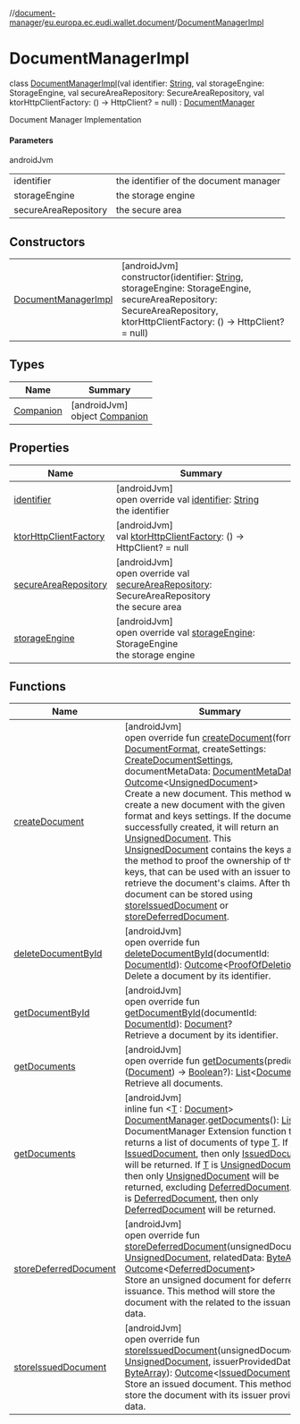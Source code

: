 //[document-manager](../../../index.md)/[eu.europa.ec.eudi.wallet.document](../index.md)/[DocumentManagerImpl](index.md)

# DocumentManagerImpl

class [DocumentManagerImpl](index.md)(val identifier: [String](https://kotlinlang.org/api/latest/jvm/stdlib/kotlin/-string/index.html), val storageEngine: StorageEngine, val secureAreaRepository: SecureAreaRepository, val ktorHttpClientFactory: () -&gt; HttpClient? = null) : [DocumentManager](../-document-manager/index.md)

Document Manager Implementation

#### Parameters

androidJvm

| | |
|---|---|
| identifier | the identifier of the document manager |
| storageEngine | the storage engine |
| secureAreaRepository | the secure area |

## Constructors

| | |
|---|---|
| [DocumentManagerImpl](-document-manager-impl.md) | [androidJvm]<br>constructor(identifier: [String](https://kotlinlang.org/api/latest/jvm/stdlib/kotlin/-string/index.html), storageEngine: StorageEngine, secureAreaRepository: SecureAreaRepository, ktorHttpClientFactory: () -&gt; HttpClient? = null) |

## Types

| Name | Summary |
|---|---|
| [Companion](-companion/index.md) | [androidJvm]<br>object [Companion](-companion/index.md) |

## Properties

| Name | Summary |
|---|---|
| [identifier](identifier.md) | [androidJvm]<br>open override val [identifier](identifier.md): [String](https://kotlinlang.org/api/latest/jvm/stdlib/kotlin/-string/index.html)<br>the identifier |
| [ktorHttpClientFactory](ktor-http-client-factory.md) | [androidJvm]<br>val [ktorHttpClientFactory](ktor-http-client-factory.md): () -&gt; HttpClient? = null |
| [secureAreaRepository](secure-area-repository.md) | [androidJvm]<br>open override val [secureAreaRepository](secure-area-repository.md): SecureAreaRepository<br>the secure area |
| [storageEngine](storage-engine.md) | [androidJvm]<br>open override val [storageEngine](storage-engine.md): StorageEngine<br>the storage engine |

## Functions

| Name | Summary |
|---|---|
| [createDocument](create-document.md) | [androidJvm]<br>open override fun [createDocument](create-document.md)(format: [DocumentFormat](../../eu.europa.ec.eudi.wallet.document.format/-document-format/index.md), createSettings: [CreateDocumentSettings](../-create-document-settings/index.md), documentMetaData: [DocumentMetaData](../../eu.europa.ec.eudi.wallet.document.metadata/-document-meta-data/index.md)?): [Outcome](../-outcome/index.md)&lt;[UnsignedDocument](../-unsigned-document/index.md)&gt;<br>Create a new document. This method will create a new document with the given format and keys settings. If the document is successfully created, it will return an [UnsignedDocument](../-unsigned-document/index.md). This [UnsignedDocument](../-unsigned-document/index.md) contains the keys and the method to proof the ownership of the keys, that can be used with an issuer to retrieve the document's claims. After that the document can be stored using [storeIssuedDocument](store-issued-document.md) or [storeDeferredDocument](store-deferred-document.md). |
| [deleteDocumentById](delete-document-by-id.md) | [androidJvm]<br>open override fun [deleteDocumentById](delete-document-by-id.md)(documentId: [DocumentId](../-document-id/index.md)): [Outcome](../-outcome/index.md)&lt;[ProofOfDeletion](../-proof-of-deletion/index.md)?&gt;<br>Delete a document by its identifier. |
| [getDocumentById](get-document-by-id.md) | [androidJvm]<br>open override fun [getDocumentById](get-document-by-id.md)(documentId: [DocumentId](../-document-id/index.md)): [Document](../-document/index.md)?<br>Retrieve a document by its identifier. |
| [getDocuments](get-documents.md) | [androidJvm]<br>open override fun [getDocuments](get-documents.md)(predicate: ([Document](../-document/index.md)) -&gt; [Boolean](https://kotlinlang.org/api/latest/jvm/stdlib/kotlin/-boolean/index.html)?): [List](https://kotlinlang.org/api/latest/jvm/stdlib/kotlin.collections/-list/index.html)&lt;[Document](../-document/index.md)&gt;<br>Retrieve all documents. |
| [getDocuments](../get-documents.md) | [androidJvm]<br>inline fun &lt;[T](../get-documents.md) : [Document](../-document/index.md)&gt; [DocumentManager](../-document-manager/index.md).[getDocuments](../get-documents.md)(): [List](https://kotlinlang.org/api/latest/jvm/stdlib/kotlin.collections/-list/index.html)&lt;[T](../get-documents.md)&gt;<br>DocumentManager Extension function that returns a list of documents of type [T](../get-documents.md). If [T](../get-documents.md) is [IssuedDocument](../-issued-document/index.md), then only [IssuedDocument](../-issued-document/index.md) will be returned. If [T](../get-documents.md) is [UnsignedDocument](../-unsigned-document/index.md), then only [UnsignedDocument](../-unsigned-document/index.md) will be returned, excluding [DeferredDocument](../-deferred-document/index.md). If [T](../get-documents.md) is [DeferredDocument](../-deferred-document/index.md), then only [DeferredDocument](../-deferred-document/index.md) will be returned. |
| [storeDeferredDocument](store-deferred-document.md) | [androidJvm]<br>open override fun [storeDeferredDocument](store-deferred-document.md)(unsignedDocument: [UnsignedDocument](../-unsigned-document/index.md), relatedData: [ByteArray](https://kotlinlang.org/api/latest/jvm/stdlib/kotlin/-byte-array/index.html)): [Outcome](../-outcome/index.md)&lt;[DeferredDocument](../-deferred-document/index.md)&gt;<br>Store an unsigned document for deferred issuance. This method will store the document with the related to the issuance data. |
| [storeIssuedDocument](store-issued-document.md) | [androidJvm]<br>open override fun [storeIssuedDocument](store-issued-document.md)(unsignedDocument: [UnsignedDocument](../-unsigned-document/index.md), issuerProvidedData: [ByteArray](https://kotlinlang.org/api/latest/jvm/stdlib/kotlin/-byte-array/index.html)): [Outcome](../-outcome/index.md)&lt;[IssuedDocument](../-issued-document/index.md)&gt;<br>Store an issued document. This method will store the document with its issuer provided data. |
